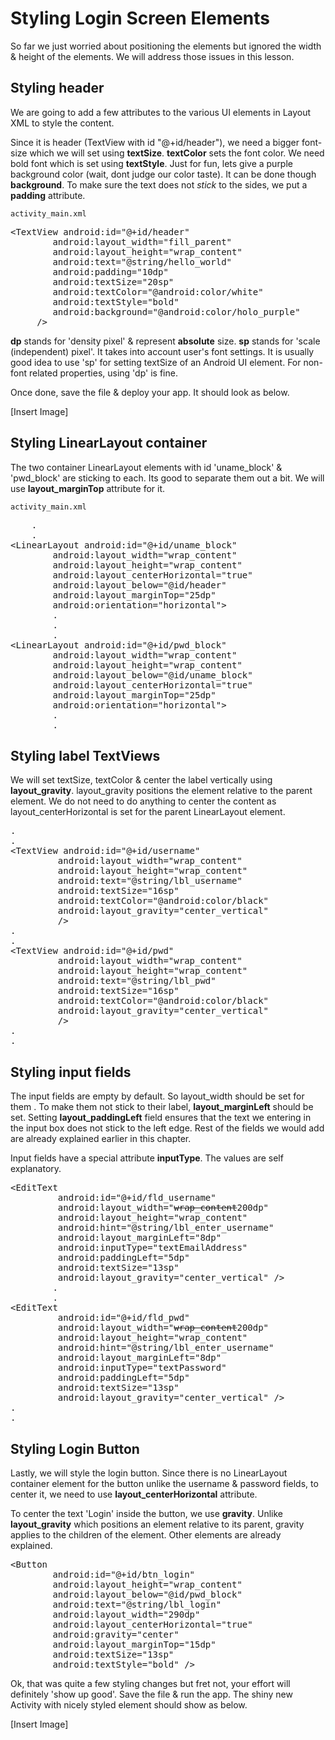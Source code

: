 # Styling Login Screen Elements

So far we just worried about positioning the elements but ignored the width & height of the elements. We will address those issues in this lesson.

## Styling header

We are going to add a few attributes to the various UI elements in Layout XML to style the content. 

Since it is header (TextView with id "@+id/header"), we need a bigger font-size which we will set using **textSize**. **textColor** sets the font color. We need bold font which is set using **textStyle**. Just for fun, lets give a purple background color (wait, dont judge our color taste). It can be done though **background**. To make sure the text does not *stick* to the sides, we put a **padding** attribute.

`activity_main.xml`
<pre>
&lt;TextView <span class="highlight">android:id="@+id/header"</span>
        android:layout_width="fill_parent"
        android:layout_height="wrap_content"
		android:text="@string/hello_world" 
        <span class="highlight">android:padding="10dp"
        android:textSize="20sp"
        android:textColor="@android:color/white"
        android:textStyle="bold"
        android:background="@android:color/holo_purple"</span>
     /&gt;
</pre>

**dp** stands for 'density pixel' & represent **absolute** size. **sp** stands for 'scale (independent) pixel'. It takes into account user's font settings. It is usually good idea to use 'sp' for setting textSize of an Android UI element. For non-font related properties, using 'dp' is fine. 

Once done, save the file & deploy your app. It should look as below. 

[Insert Image]

## Styling LinearLayout container

The two container LinearLayout elements with id 'uname_block' & 'pwd_block' are sticking to each. Its good to separate them out a bit. We will use **layout_marginTop** attribute for it.

`activity_main.xml`
<pre>
    .
	.
&lt;LinearLayout android:id="@+id/uname_block"
        android:layout_width="wrap_content"
        android:layout_height="wrap_content"
        android:layout_centerHorizontal="true"
        android:layout_below="@id/header"
        <span class="highlight">android:layout_marginTop="25dp"</span>
        android:orientation="horizontal"&gt;
		.
		.
		.
&lt;LinearLayout android:id="@+id/pwd_block"
        android:layout_width="wrap_content"
        android:layout_height="wrap_content"
        android:layout_below="@id/uname_block"
        android:layout_centerHorizontal="true"
        <span class="highlight">android:layout_marginTop="25dp"</span>
        android:orientation="horizontal"&gt;
	    .
		.
</pre>

## Styling label TextViews

We will set textSize, textColor & center the label vertically using **layout_gravity**. layout_gravity positions the element relative to the parent element. We do not need to do anything to center the content as layout_centerHorizontal is set for the parent LinearLayout element.

<pre>
.
.
&lt;TextView android:id="@+id/username"
         android:layout_width="wrap_content"
         android:layout_height="wrap_content"
         android:text="@string/lbl_username"
         <span class="highlight">android:textSize="16sp"
         android:textColor="@android:color/black"
         android:layout_gravity="center_vertical"</span>
         /&gt;
.
.
&lt;TextView android:id="@+id/pwd"
         android:layout_width="wrap_content"
         android:layout_height="wrap_content"
         android:text="@string/lbl_pwd"
         <span class="highlight">android:textSize="16sp"
         android:textColor="@android:color/black"
         android:layout_gravity="center_vertical"</span>
         /&gt;
.
.
</pre>

## Styling input fields

The input fields are empty by default. So layout_width should be set for them . To make them not stick to their label, **layout_marginLeft** should be set. Setting **layout_paddingLeft** field ensures that the text we entering in the input box does not stick to the left edge. Rest of the fields we would add are already explained earlier in this chapter.

Input fields have a special attribute **inputType**. The values are self explanatory. 

<pre>
&lt;EditText
         android:id="@+id/fld_username"
         android:layout_width="<strike>wrap_content</strike><span class="highlighted">200dp</span>"
         android:layout_height="wrap_content"
         android:hint="@string/lbl_enter_username"
         <span class="highlight">android:layout_marginLeft="8dp"
         android:inputType="textEmailAddress"
         android:paddingLeft="5dp"
         android:textSize="13sp"
         android:layout_gravity="center_vertical"</span> /&gt;
		.
		.
&lt;EditText
         android:id="@+id/fld_pwd"
         android:layout_width="<strike>wrap_content</strike><span class="highlighted">200dp</span>"
         android:layout_height="wrap_content"
         android:hint="@string/lbl_enter_username"
         <span class="highlight">android:layout_marginLeft="8dp"
         android:inputType="textPassword"
         android:paddingLeft="5dp"
         android:textSize="13sp"
         android:layout_gravity="center_vertical"</span> /&gt;
.
.
</pre>

## Styling Login Button

Lastly, we will style the login button. Since there is no LinearLayout container element for the button unlike the username & password fields, to center it, we need to use **layout_centerHorizontal** attribute. 

To center the text 'Login' inside the button, we use **gravity**. Unlike **layout_gravity** which positions an element relative to its parent, gravity applies to the children of the element. Other elements are already explained.

<pre>
&lt;Button
        android:id="@+id/btn_login"
        android:layout_height="wrap_content"
        android:layout_below="@id/pwd_block"
        android:text="@string/lbl_login"
        <span class="highlight">android:layout_width="290dp"
        android:layout_centerHorizontal="true"
        android:gravity="center"
        android:layout_marginTop="15dp"
        android:textSize="13sp"
        android:textStyle="bold"</span> /&gt;
</pre>

Ok, that was quite a few styling changes but fret not, your effort will definitely 'show up good'. Save the file & run the app. The shiny new Activity with nicely styled element should show as below.

[Insert Image]
